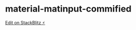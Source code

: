 # material-matinput-commified

[Edit on StackBlitz ⚡️](https://stackblitz.com/edit/material-matinput)
